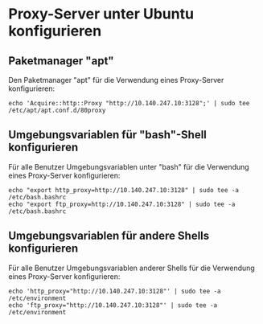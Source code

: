 # Proxy-Server unter Ubuntu konfigurieren

## Paketmanager "apt"
Den Paketmanager "apt" für die Verwendung eines Proxy-Server konfigurieren:
```
echo 'Acquire::http::Proxy "http://10.140.247.10:3128";' | sudo tee /etc/apt/apt.conf.d/80proxy
```
## Umgebungsvariablen für "bash"-Shell konfigurieren
Für alle Benutzer Umgebungsvariablen unter "bash" für die Verwendung eines Proxy-Server konfigurieren:
```
echo "export http_proxy=http://10.140.247.10:3128" | sudo tee -a /etc/bash.bashrc
echo "export ftp_proxy=http://10.140.247.10:3128" | sudo tee -a /etc/bash.bashrc
```
## Umgebungsvariablen für andere Shells konfigurieren
Für alle Benutzer Umgebungsvariablen anderer Shells für die Verwendung eines Proxy-Server konfigurieren:
```
echo 'http_proxy="http://10.140.247.10:3128"' | sudo tee -a /etc/environment
echo 'ftp_proxy="http://10.140.247.10:3128"' | sudo tee -a /etc/environment
```
